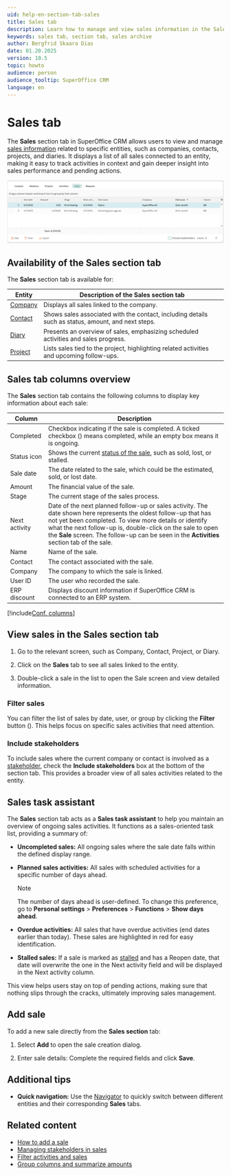 ```yaml
---
uid: help-en-section-tab-sales
title: Sales tab
description: Learn how to manage and view sales information in the Sales section tab of SuperOffice CRM, including adding sales, filtering, and tracking sales activities across companies, contacts, and projects.
keywords: sales tab, section tab, sales archive
author: Bergfrid Skaara Dias
date: 01.20.2025
version: 10.5
topic: howto
audience: person
audience_tooltip: SuperOffice CRM
language: en
---
```


# Sales tab

The **Sales** section tab in SuperOffice CRM allows users to view and manage [sales information][1] related to specific entities, such as companies, contacts, projects, and diaries. It displays a list of all sales connected to an entity, making it easy to track activities in context and gain deeper insight into sales performance and pending actions.

![Sales tab -screenshot][img1]

## Availability of the Sales section tab

The **Sales** section tab is available for:

| Entity | Description of the Sales section tab |
|---|---|
| [Company][9] | Displays all sales linked to the company. |
| [Contact][10] | Shows sales associated with the contact, including details such as status, amount, and next steps. |
| [Diary][11] | Presents an overview of sales, emphasizing scheduled activities and sales progress. |
| [Project][13] | Lists sales tied to the project, highlighting related activities and upcoming follow-ups. |

## <a id="columns"></a>Sales tab columns overview

The **Sales** section tab contains the following columns to display key information about each sale:

| Column | Description |
|---|---|
| Completed | Checkbox indicating if the sale is completed. A ticked checkbox (<i class="ph ph-check" aria-hidden="true"></i>) means completed, while an empty box means it is ongoing. |
| Status icon | Shows the current [status of the sale][4], such as sold, lost, or stalled. |
| Sale date | The date related to the sale, which could be the estimated, sold, or lost date. |
| Amount | The financial value of the sale. |
| Stage | The current stage of the sales process. |
| Next activity | Date of the next planned follow-up or sales activity. The date shown here represents the oldest follow-up that has not yet been completed. To view more details or identify what the next follow-up is, double-click on the sale to open the **Sale** screen. The follow-up can be seen in the **Activities** section tab of the sale. |
| Name | Name of the sale. |
| Contact | The contact associated with the sale. |
| Company | The company to which the sale is linked. |
| User ID | The user who recorded the sale. |
| ERP discount | Displays discount information if SuperOffice CRM is connected to an ERP system. |

[!include[Conf. columns](../includes/tip-configure-columns.md)]

## View sales in the Sales section tab

1. Go to the relevant screen, such as Company, Contact, Project, or Diary.

1. Click on the **Sales** tab to see all sales linked to the entity.

1. Double-click a sale in the list to open the Sale screen and view detailed information.

### Filter sales

You can filter the list of sales by date, user, or group by clicking the **Filter** button (<i class="ph ph-funnel" aria-hidden="true"></i>). This helps focus on specific sales activities that need attention.

### Include stakeholders

To include sales where the current company or contact is involved as a [stakeholder][3], check the **Include stakeholders** box at the bottom of the section tab. This provides a broader view of all sales activities related to the entity.

## Sales task assistant

The **Sales** section tab acts as a **Sales task assistant** to help you maintain an overview of ongoing sales activities. It functions as a sales-oriented task list, providing a summary of:

* **Uncompleted sales:** All ongoing sales where the sale date falls within the defined display range.

* **Planned sales activities:** All sales with scheduled activities for a specific number of days ahead.

    > [!NOTE]
    > The number of days ahead is user-defined. To change this preference, go to **Personal settings** > **Preferences** > **Functions** > **Show days ahead**.

* **Overdue activities:** All sales that have overdue activities (end dates earlier than today). These sales are highlighted in red for easy identification.

* **Stalled sales:** If a sale is marked as [stalled][4] and has a Reopen date, that date will overwrite the one in the Next activity field and will be displayed in the Next activity column.

This view helps users stay on top of pending actions, making sure that nothing slips through the cracks, ultimately improving sales management.

## Add sale

To add a new sale directly from the **Sales section** tab:

1. Select **Add** to open the sale creation dialog.

1. Enter sale details: Complete the required fields and click **Save**.

## Additional tips

* **Quick navigation:** Use the [Navigator][7] to quickly switch between different entities and their corresponding **Sales** tabs.

## Related content

* [How to add a sale][2]
* [Managing stakeholders in sales][3]
* [Filter activities and sales][8]
* [Group columns and summarize amounts][5]

<!-- Referenced links -->
[1]: ../../sale/learn/index.md
[2]: ../../sale/learn/create.md
[3]: ../../sale/learn/stakeholders/index.md
[4]: ../../sale/learn/update.md#stalled
[5]: configure-columns.md#calculate
[7]: ../getting-started/main-screen/navigator.md
[8]: filter.md
[9]: ../../company/learn/index.md#section-tabs
[10]: ../../contact/learn/index.md#section-tabs
[11]: ../../diary/learn/index.md#section-tabs
[13]: ../../project/learn/index.md#section-tabs

<!-- Referenced images -->
[img1]: ../../../media/loc/en/company/sale-detail.png

